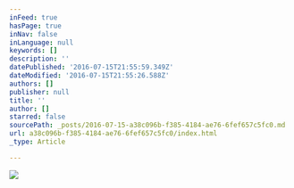 ```yaml
---
inFeed: true
hasPage: true
inNav: false
inLanguage: null
keywords: []
description: ''
datePublished: '2016-07-15T21:55:59.349Z'
dateModified: '2016-07-15T21:55:26.588Z'
authors: []
publisher: null
title: ''
author: []
starred: false
sourcePath: _posts/2016-07-15-a38c096b-f385-4184-ae76-6fef657c5fc0.md
url: a38c096b-f385-4184-ae76-6fef657c5fc0/index.html
_type: Article

---
```

![](https://the-grid-user-content.s3-us-west-2.amazonaws.com/cd1cf234-b6a8-4784-a464-d0995311e0ff.jpg)